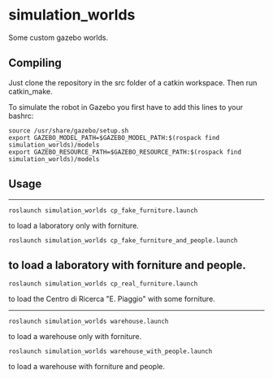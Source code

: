 
simulation_worlds
===
Some custom gazebo worlds.


Compiling
---
Just clone the repository in the src folder of a catkin workspace. Then run catkin_make.

To simulate the robot in Gazebo you first have to add this lines to your bashrc:

```
source /usr/share/gazebo/setup.sh
export GAZEBO_MODEL_PATH=$GAZEBO_MODEL_PATH:$(rospack find simulation_worlds)/models
export GAZEBO_RESOURCE_PATH=$GAZEBO_RESOURCE_PATH:$(rospack find simulation_worlds)/models
```

Usage
---
---

```
roslaunch simulation_worlds cp_fake_furniture.launch
```
to load a laboratory only with forniture. 
```
roslaunch simulation_worlds cp_fake_furniture_and_people.launch
```
to load a laboratory with forniture and people.
---

```
roslaunch simulation_worlds cp_real_furniture.launch
```
to load the Centro di Ricerca "E. Piaggio" with some forniture.


---
```
roslaunch simulation_worlds warehouse.launch
```
to load a warehouse only with forniture. 

```
roslaunch simulation_worlds warehouse_with_people.launch
```
to load a warehouse with forniture and people.

